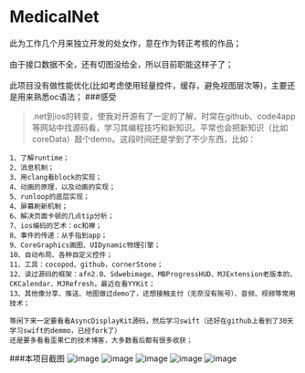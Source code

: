 # MedicalNet
此为工作几个月来独立开发的处女作，意在作为转正考核的作品；
<br/><br/>
由于接口数据不全，还有切图没给全，所以目前职能这样子了；
<br/><br/>
此项目没有做性能优化(比如考虑使用轻量控件，缓存，避免视图层次等)，主要还是用来熟悉oc语法；
###感受
  >.net到ios的转变，使我对开源有了一定的了解，时常在github、code4app等网站中找源码看，学习其编程技巧和新知识。平常也会把新知识（比如coreData）敲个demo。这段时间还是学到了不少东西，比如：
  
    1、了解runtime；
    2、消息机制；
    3、用clang看block的实现；
    4、动画的原理，以及动画的实现；
    5、runloop的底层实现；
    4、屏幕刷新机制；
    6、解决页面卡顿的几点tip分析；
    7、ios编码的艺术：oc和禅；
    8、事件的传递：从手指到app；
    9、CoreGraphics画图、UIDynamic物理引擎；
    10、自动布局、各种自定义控件；
    11、工具：cocopod、github，cornerStone；
    12、读过源码的框架：afn2.0、Sdwebimage、MBProgressHUD、MJExtension老版本的、CKCalendar、MJRefresh，最近在看YYKit；
    13、其他像分享、推送、地图做过demo了，还想接触支付（无奈没有账号）、音频、视频等常用技术；

    等闲下来一定要看看AsyncDisplayKit源码，然后学习swift（还好在github上看到了30天学习swift的demmo，已经fork了）
    还是要多看看歪果仁的技术博客，大多数看后都有很多收获；
  

###本项目截图
![image](https://github.com/ZAIJIANLUOYE110/MedicalNet/blob/master/screenshots/2.png)
![image](https://github.com/ZAIJIANLUOYE110/MedicalNet/blob/master/screenshots/3.png)
![image](https://github.com/ZAIJIANLUOYE110/MedicalNet/blob/master/screenshots/4.png)
![image](https://github.com/ZAIJIANLUOYE110/MedicalNet/blob/master/screenshots/5.png)
![image](https://github.com/ZAIJIANLUOYE110/MedicalNet/blob/master/screenshots/6.png)
